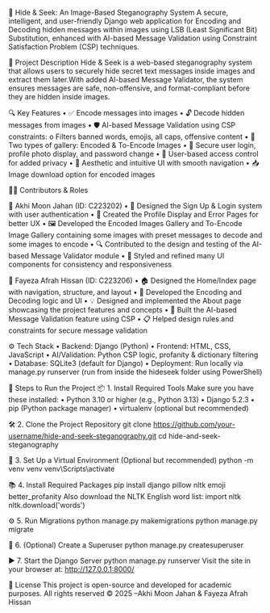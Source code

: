 🔐 Hide & Seek: An Image-Based Steganography System
A secure, intelligent, and user-friendly Django web application for Encoding and Decoding hidden messages within images using LSB (Least Significant Bit) Substitution, enhanced with AI-based Message Validation using Constraint Satisfaction Problem (CSP) techniques.


📝 Project Description
Hide & Seek is a web-based steganography system that allows users to securely hide secret text messages inside images and extract them later.With added AI-based Message Validator, the system ensures messages are safe, non-offensive, and format-compliant before they are hidden inside images.


🔍 Key Features
•	✅ Encode messages into images
•	🔓 Decode hidden messages from images
•	🛡️ AI-based Message Validation using CSP constraints:
         o	Filters banned words, emojis, all caps, offensive content
•	📂 Two types of gallery: Encoded & To-Encode Images
•	🔐 Secure user login, profile photo display, and password change
•	👥 User-based access control for added privacy
•	🎨 Aesthetic and intuitive UI with smooth navigation
•	📥 Image download option for encoded images


👩‍💻 Contributors & Roles

👤 Akhi Moon Jahan (ID: C223202)
•	📝 Designed the Sign Up & Login system with user authentication
•	👤 Created the Profile Display and Error Pages for better UX
•	🖼️ Developed the Encoded Images Gallery and To-Encode Image Gallery containing some images with preset messages to decode and some images to encode
•	🔍 Contributed to the design and testing of the AI-based Message Validator module
•	🎨 Styled and refined many UI components for consistency and responsiveness


👤 Fayeza Afrah Hissan (ID: C223206)
•	🏠 Designed the Home/Index page with navigation, structure, and layout
•	🧬 Developed the Encoding and Decoding logic and UI
•	💡 Designed and implemented the About page showcasing the project features and concepts
•	🧠 Built the AI-based Message Validation feature using CSP
•	📋 Helped design rules and constraints for secure message validation


⚙️ Tech Stack
•	Backend: Django (Python)
•	Frontend: HTML, CSS, JavaScript
•	AI/Validation: Python CSP logic, profanity & dictionary filtering
•	Database: SQLite3 (default for Django)
•	Deployment: Run locally via manage.py runserver (run from inside the hideseek folder using PowerShell)


🚀 Steps to Run the Project
📦 1. Install Required Tools
Make sure you have these installed:
•	Python 3.10 or higher (e.g., Python 3.13)
•	Django 5.2.3
•	pip (Python package manager)
•	virtualenv (optional but recommended)


🛠️ 2. Clone the Project Repository
git clone https://github.com/your-username/hide-and-seek-steganography.git
cd hide-and-seek-steganography


📁 3. Set Up a Virtual Environment (Optional but recommended)
python -m venv venv
venv\Scripts\activate    


📚 4. Install Required Packages
pip install django pillow nltk emoji better_profanity
Also download the NLTK English word list:
import nltk
nltk.download('words')


⚙️ 5. Run Migrations
python manage.py makemigrations
python manage.py migrate


👤 6. (Optional) Create a Superuser
python manage.py createsuperuser


▶️ 7. Start the Django Server
python manage.py runserver
Visit the site in your browser at:
http://127.0.0.1:8000/


📄 License
This project is open-source and developed for academic purposes.
All rights reserved ©️ 2025 –Akhi Moon Jahan & Fayeza Afrah Hissan

